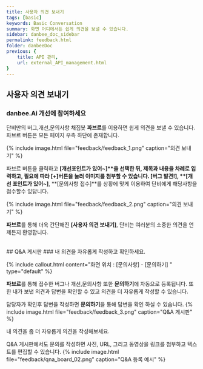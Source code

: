 ```yaml
---
title: 사용자 의견 보내기 
tags: [basic]
keywords: Basic Conversation
summary: 화면 어디에서든 쉽게 의견을 보낼 수 있습니다.
sidebar: danbee_doc_sidebar
permalink: feedback.html
folder: danbeeDoc
previous: {
    title: API 관리,
    url: external_API_management.html
}
---
```


## 사용자 의견 보내기

### danbee.Ai 개선에 참여하세요
단비만의 버그,개선,문의사항 채집봇 **파브르**를 이용하면 쉽게 의견을 보낼 수 있습니다. 파브르 버튼은 모든 페이지 우측 하단에 존재합니다.

{% include image.html file="feedback/feedback_1.png"  caption="의견 보내기" %}

파브르 버튼을 클릭하고 **[개선포인트가 있어~]**을 선택한 뒤, 제목과 내용을 차례로 입력하고, 필요에 따라 [+]버튼을 눌러 이미지를 첨부할 수 있습니다.  **[버그 발견!]**, **[개선 포인트가 있어~]**, **[문의사항 접수]**를 상황에 맞게 이용하여 단비에게 해당사항을 접수할수 있답니다. 

{% include image.html file="feedback/feedback_2.png"  caption="의견 보내기" %}

**파브르**를 통해 더욱 간단해진 **[사용자 의견 보내기]**, 단비는 여러분의 소중한 의견을 언제든지 환영합니다.

<br/>
## Q&A 게시판
### 내 의견을 자유롭게 작성하고 확인하세요.

{% include callout.html content="화면 위치 : [문의사항] - [문의하기] " type="default" %}

**파브르**를 통해 접수한 버그나 개선,문의사항 또한 **문의하기**에 자동으로 등록됩니다.
또한 내가 보낸 의견과 답변을 확인할 수 있고 의견을 더 자유롭게 작성할 수 있습니다.


담당자가 확인후 답변을 작성하면 **문의하기**을 통해 답변을 확인 하실 수 있습니다.
{% include image.html file="feedback/feedback_3.png"  caption="Q&A 게시판" %}


내 의견을 좀 더 자유롭게 의견을 작성해보세요.


Q&A 게시판에서도 문의를 작성하면 사진, URL, 그리고 동영상을 링크를 첨부하고 텍스트를 편집할 수 있습니다.
{% include image.html file="feedback/qna_board_02.png"  caption="Q&A 등록 예시" %}

